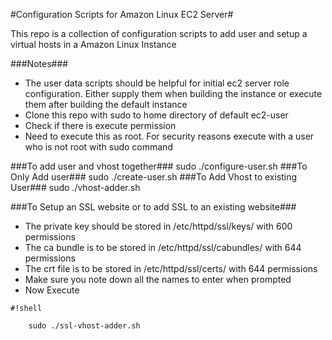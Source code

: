 #Configuration Scripts for Amazon Linux EC2 Server#
	
This repo is a collection of configuration scripts to add user and setup a virtual hosts in a Amazon Linux Instance

###Notes###
* The user data scripts should be helpful for initial ec2 server role configuration.  Either supply them when building the instance or execute them after building the default instance
* Clone this repo with sudo to home directory of default ec2-user
* Check if there is execute permission
* Need to execute this as root. For security reasons execute with a user who is not root with sudo command

###To add user and vhost together###
		 sudo ./configure-user.sh
###To Only Add user###
		sudo ./create-user.sh
###To Add Vhost to existing User###
		sudo ./vhost-adder.sh

###To Setup an SSL website or to add SSL to an existing website###
* The private key should be stored in /etc/httpd/ssl/keys/ with 600 permissions
* The ca bundle is to be stored in /etc/httpd/ssl/cabundles/ with 644 permissions
* The crt file is to be stored in /etc/httpd/ssl/certs/ with 644 permissions
* Make sure you note down all the names to enter when prompted
* Now Execute
		
```
#!shell

	sudo ./ssl-vhost-adder.sh
```
